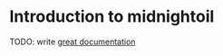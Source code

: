 # Introduction to midnightoil

TODO: write [great documentation](http://jacobian.org/writing/what-to-write/)
